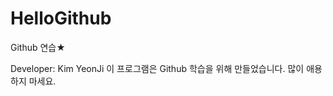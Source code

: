 ﻿HelloGithub
===========

Github 연습★

Developer: Kim YeonJi
이 프로그램은 Github 학습을 위해 만들었습니다.
많이 애용하지 마세요.